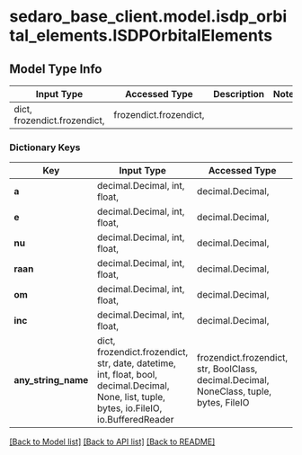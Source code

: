 # sedaro_base_client.model.isdp_orbital_elements.ISDPOrbitalElements

## Model Type Info
Input Type | Accessed Type | Description | Notes
------------ | ------------- | ------------- | -------------
dict, frozendict.frozendict,  | frozendict.frozendict,  |  | 

### Dictionary Keys
Key | Input Type | Accessed Type | Description | Notes
------------ | ------------- | ------------- | ------------- | -------------
**a** | decimal.Decimal, int, float,  | decimal.Decimal,  |  | 
**e** | decimal.Decimal, int, float,  | decimal.Decimal,  |  | 
**nu** | decimal.Decimal, int, float,  | decimal.Decimal,  |  | 
**raan** | decimal.Decimal, int, float,  | decimal.Decimal,  |  | 
**om** | decimal.Decimal, int, float,  | decimal.Decimal,  |  | 
**inc** | decimal.Decimal, int, float,  | decimal.Decimal,  |  | 
**any_string_name** | dict, frozendict.frozendict, str, date, datetime, int, float, bool, decimal.Decimal, None, list, tuple, bytes, io.FileIO, io.BufferedReader | frozendict.frozendict, str, BoolClass, decimal.Decimal, NoneClass, tuple, bytes, FileIO | any string name can be used but the value must be the correct type | [optional]

[[Back to Model list]](../../README.md#documentation-for-models) [[Back to API list]](../../README.md#documentation-for-api-endpoints) [[Back to README]](../../README.md)

